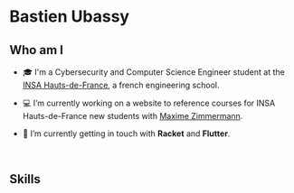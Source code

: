 # Bastien Ubassy

## Who am I

- 🎓 I'm a Cybersecurity and Computer Science Engineer student at the <a href = "https://www.insa-hautsdefrance.fr/en">INSA Hauts-de-France</a>, a french engineering school.

- 💻 I’m currently working on a website to reference courses for INSA Hauts-de-France new students with <a href = "https://github.com/maximezim">Maxime Zimmermann</a>.

- 🌱 I’m currently getting in touch with **Racket** and **Flutter**.

<br>

## Skills

